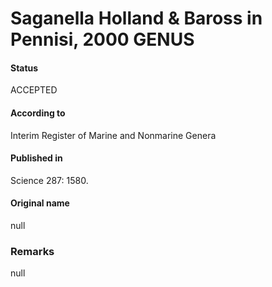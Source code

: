 Saganella Holland & Baross in Pennisi, 2000 GENUS
=======

#### Status
ACCEPTED

#### According to
Interim Register of Marine and Nonmarine Genera

#### Published in
Science 287: 1580.

#### Original name
null

### Remarks
null